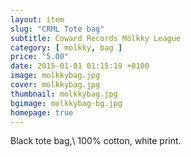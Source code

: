 ```yaml
---
layout: item
slug: "CRML Tote bag"
subtitle: Coward Records Mölkky League
category: [ molkky, bag ]
price: "5.00"
date: 2015-01-01 01:15:19 +0100
image: molkkybag.jpg
cover: molkkybag.jpg
thumbnail: molkkybag.jpg
bgimage: molkkybag-bg.jpg
homepage: true
---
```


Black tote bag,\\
100% cotton, white print.
